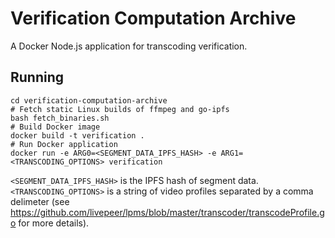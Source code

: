 # Verification Computation Archive

A Docker Node.js application for transcoding verification.

## Running

```
cd verification-computation-archive
# Fetch static Linux builds of ffmpeg and go-ipfs
bash fetch_binaries.sh
# Build Docker image
docker build -t verification .
# Run Docker application
docker run -e ARG0=<SEGMENT_DATA_IPFS_HASH> -e ARG1=<TRANSCODING_OPTIONS> verification
```

`<SEGMENT_DATA_IPFS_HASH>` is the IPFS hash of segment data. `<TRANSCODING_OPTIONS>` is a string of video profiles separated by a comma delimeter (see https://github.com/livepeer/lpms/blob/master/transcoder/transcodeProfile.go for more details).

